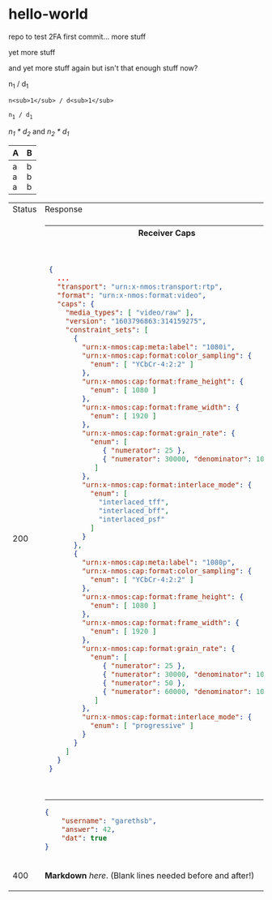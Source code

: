 # hello-world
repo to test 2FA
first commit...
<a name="mark-1">
</a>
more stuff

yet more <a name="mark-2"></a> stuff

and <a name="mark-3">yet more stuff again</a>
but isn't that enough stuff now?

n<sub>1</sub> / d<sub>1</sub>

`n<sub>1</sub> / d<sub>1</sub>`

`n`<sub>`1`</sub>` / d`<sub>`1`</sub>

_n<sub>1</sub> * d<sub>2</sub>_ and _n<sub>2</sub> * d<sub>1</sub>_

| A | B |
|---|---|
|a<br>a<br>a|b<br>b<br>b|

<table>
<tr>
<td> Status </td> <td> Response </td>
</tr>
<tr>
<td>

200

</td>
<td>

<table>
<tr><th>Receiver Caps</th><th>Query API - RQL</th></tr>
<tr><td>

```json
{
  ...
  "transport": "urn:x-nmos:transport:rtp",
  "format": "urn:x-nmos:format:video",
  "caps": {
    "media_types": [ "video/raw" ],
    "version": "1603796863:314159275",
    "constraint_sets": [
      {
        "urn:x-nmos:cap:meta:label": "1080i",
        "urn:x-nmos:cap:format:color_sampling": {
          "enum": [ "YCbCr-4:2:2" ]
        },
        "urn:x-nmos:cap:format:frame_height": {
          "enum": [ 1080 ]
        },
        "urn:x-nmos:cap:format:frame_width": {
          "enum": [ 1920 ]
        },
        "urn:x-nmos:cap:format:grain_rate": {
          "enum": [
             { "numerator": 25 },
             { "numerator": 30000, "denominator": 1001 }
           ]
        },
        "urn:x-nmos:cap:format:interlace_mode": {
          "enum": [
            "interlaced_tff",
            "interlaced_bff",
            "interlaced_psf"
          ]
        }
      },
      {
        "urn:x-nmos:cap:meta:label": "1080p",
        "urn:x-nmos:cap:format:color_sampling": {
          "enum": [ "YCbCr-4:2:2" ]
        },
        "urn:x-nmos:cap:format:frame_height": {
          "enum": [ 1080 ]
        },
        "urn:x-nmos:cap:format:frame_width": {
          "enum": [ 1920 ]
        },
        "urn:x-nmos:cap:format:grain_rate": {
          "enum": [
             { "numerator": 25 },
             { "numerator": 30000, "denominator": 1001 },
             { "numerator": 50 },
             { "numerator": 60000, "denominator": 1001 }
           ]
        },
        "urn:x-nmos:cap:format:interlace_mode": {
          "enum": [ "progressive" ]
        }
      }
    ]
  }
}
```

</td>
<td>

```
/x-nmos/query/v1.3/flows/?query.rql=and(


  eq(format,urn%3ax-nmos%3aformat%3avideo),

  in(media_type,(video%2fraw)),

 or(
    and(

      eq(components,sampling:YCbCr-4%3a2%3a2),


      eq(frame_height,1080),


      eq(frame_width,1920),



      in(grain_rate,(
        rational:25%2f1,
        rational:30000%2f1001
      )),


      in(interlace_mode,(
        interlaced_tff,
        interlaced_bff,
        interlaced_psf
      ))

    ),
    and(

      eq(components,sampling:YCbCr-4%3a2%3a2),


      eq(frame_height,1080),


      eq(frame_width,1920),



      in(grain_rate,(
        rational:25%2f1,
        rational:30000%2f1001,
        rational:50%2f1,
        rational:60000%2f1001
      )),

      eq(interlace_mode,progressive)


    )
  )

)
```

</td></tr>
</table>

```json
{
    "username": "garethsb",
    "answer": 42,
    "dat": true
}
```

</td>
</tr>
<tr>
<td>

400

</td>
<td>

**Markdown** _here_. (Blank lines needed before and after!)

</td>
</tr>
</table>
